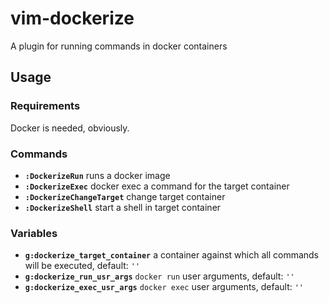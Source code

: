 # vim-dockerize
A plugin for running commands in docker containers

## **Usage**

### Requirements

Docker is needed, obviously.

### **Commands**

- **`:DockerizeRun`** runs a docker image
- **`:DockerizeExec`** docker exec a command for the target container
- **`:DockerizeChangeTarget`** change target container
- **`:DockerizeShell`** start a shell in target container

### **Variables**

- **`g:dockerize_target_container`** a container against which all commands will be executed, default: `''`
- **`g:dockerize_run_usr_args`** `docker run` user arguments, default: `''`
- **`g:dockerize_exec_usr_args`** `docker exec` user arguments, default: `''`

